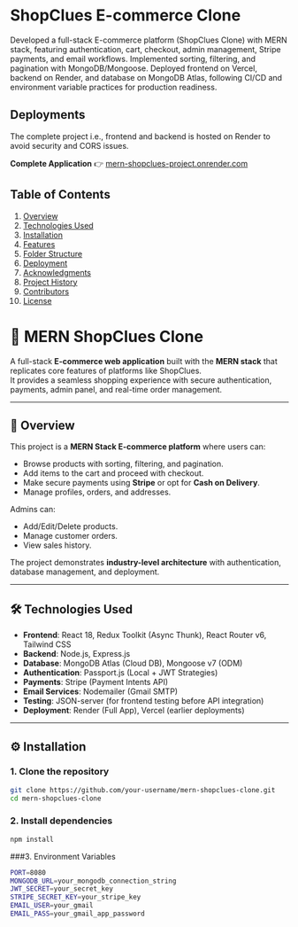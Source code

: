 # ShopClues E-commerce Clone

Developed a full-stack E-commerce platform (ShopClues Clone) with MERN stack, featuring authentication, cart, checkout, admin management, Stripe payments, and email workflows. Implemented sorting, filtering, and pagination with MongoDB/Mongoose. Deployed frontend on Vercel, backend on Render, and database on MongoDB Atlas, following CI/CD and environment variable practices for production readiness.

## Deployments  

The complete project i.e., frontend and backend is hosted on Render to avoid security and CORS issues.  

**Complete Application** 👉 [mern-shopclues-project.onrender.com](https://mern-shopclues-project.onrender.com)  

## Table of Contents  

1. [Overview](#overview)  
2. [Technologies Used](#technologies-used)  
3. [Installation](#installation)  
4. [Features](#features)  
5. [Folder Structure](#folder-structure)  
6. [Deployment](#deployment)  
7. [Acknowledgments](#acknowledgments)  
8. [Project History](#project-history)  
9. [Contributors](#contributors)  
10. [License](#license)


# 🛒 MERN ShopClues Clone  

A full-stack **E-commerce web application** built with the **MERN stack** that replicates core features of platforms like ShopClues.  
It provides a seamless shopping experience with secure authentication, payments, admin panel, and real-time order management.  

---

## 🚀 Overview  
This project is a **MERN Stack E-commerce platform** where users can:  
- Browse products with sorting, filtering, and pagination.  
- Add items to the cart and proceed with checkout.  
- Make secure payments using **Stripe** or opt for **Cash on Delivery**.  
- Manage profiles, orders, and addresses.  

Admins can:  
- Add/Edit/Delete products.  
- Manage customer orders.  
- View sales history.  

The project demonstrates **industry-level architecture** with authentication, database management, and deployment.  

---

## 🛠 Technologies Used  

- **Frontend**: React 18, Redux Toolkit (Async Thunk), React Router v6, Tailwind CSS  
- **Backend**: Node.js, Express.js  
- **Database**: MongoDB Atlas (Cloud DB), Mongoose v7 (ODM)  
- **Authentication**: Passport.js (Local + JWT Strategies)  
- **Payments**: Stripe (Payment Intents API)  
- **Email Services**: Nodemailer (Gmail SMTP)  
- **Testing**: JSON-server (for frontend testing before API integration)  
- **Deployment**: Render (Full App), Vercel (earlier deployments)  

---

## ⚙️ Installation  

### 1. Clone the repository  
```bash
git clone https://github.com/your-username/mern-shopclues-clone.git
cd mern-shopclues-clone
```

### 2. Install dependencies
```bash
npm install
```

###3. Environment Variables
```bash
PORT=8080
MONGODB_URL=your_mongodb_connection_string
JWT_SECRET=your_secret_key
STRIPE_SECRET_KEY=your_stripe_key
EMAIL_USER=your_gmail
EMAIL_PASS=your_gmail_app_password
```

